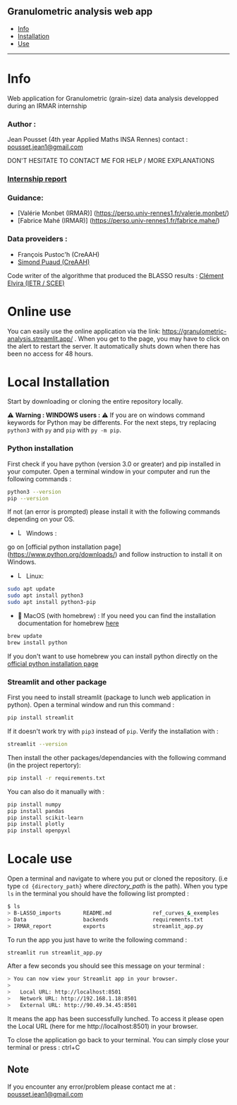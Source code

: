 Granulometric analysis web app
---
- [Info](#Info)
- [Installation](##Installation)
- [Use](##Usage)
---

# Info 

Web application for Granulometric (grain-size) data analysis developped during an IRMAR internship


### Author :
Jean Pousset (4th year Applied Maths INSA Rennes)  contact : [pousset.jean1@gmail.com](pousset.jean1@gmail.com)

DON'T HESITATE TO CONTACT ME FOR HELP / MORE EXPLANATIONS

### [Internship report](IRMAR_report/Rapport_IRMAR_décomposition_courbe_granulométriques_Jean_POUSSET.pdf)
### Guidance:
- [Valérie Monbet (IRMAR)] (https://perso.univ-rennes1.fr/valerie.monbet/)
- [Fabrice Mahé (IRMAR)] (https://perso.univ-rennes1.fr/fabrice.mahe/)

### Data proveiders :
- François Pustoc'h (CreAAH)
- [Simond Puaud (CreAAH)](https://creaah.cnrs.fr/team/puaud-simon-1/) 

Code writer of the algorithme that produced the BLASSO results : [Clément Elvira (IETR / SCEE)](https://c-elvira.github.io/)

# Online use

You can easily use the online application via the link: https://granulometric-analysis.streamlit.app/ . 
When you get to the page, you may have to click on the alert to restart the server. It automatically shuts down when there has been no access for 48 hours.

# Local Installation

Start by downloading or cloning the entire repository locally.

⚠️ **Warning : WINDOWS users :** ⚠️
If you are on windows command keywords for Python may be differents. For the next steps, try replacing `python3` with `py` and `pip` with `py -m pip`.


### Python installation

First check if you have python (version 3.0 or greater) and pip installed in your computer. Open a terminal window in your computer and run the following commands :
```bash
python3 --version
pip --version
```

If not (an error is prompted) please install it with the following commands depending on your OS.
- <img src="https://upload.wikimedia.org/wikipedia/commons/thumb/4/48/Windows_logo_-_2012_%28dark_blue%29.svg/1920px-Windows_logo_-_2012_%28dark_blue%29.svg.png" alt="Logo Windows" width="15"> Windows : 

go on [official python installation page] (https://www.python.org/downloads/) and follow instruction to install it on Windows.

- <img src="https://upload.wikimedia.org/wikipedia/commons/3/35/Tux.svg" alt="Logo Linux" width="15"> Linux:
```bash
sudo apt update
sudo apt install python3
sudo apt install python3-pip
```

-  MacOS (with homebrew) :
If you need you can find the installation documentation for homebrew  [here](https://brew.sh/)
```bash
brew update
brew install python
```

If you don't want to use homebrew you can install python directly on the [official python installation page](https://www.python.org/downloads/)


### Streamlit and other package

First you need to install streamlit (package to lunch web application in python). Open a terminal window and run this command :
```bash
pip install streamlit
```
If it doesn't work try with `pip3` instead of `pip`. Verify the installation with :
```bash
streamlit --version
```

Then install the other packages/dependancies with the following command (in the project repertory):
```bash
pip install -r requirements.txt
```

You can also do it manually with :
```bash
pip install numpy
pip install pandas
pip install scikit-learn
pip install plotly
pip install openpyxl
```


# Locale use

Open a terminal and navigate to where you put or cloned the repository. (i.e type `cd {directory_path}` where *directory_path* is the path). When you type `ls` in the terminal you should have the following list prompted :

```bash
$ ls
> B-LASSO_imports       README.md             ref_curves_&_exemples
> Data                  backends              requirements.txt
> IRMAR_report          exports               streamlit_app.py
```

To run the app you just have to write the following command :
```bash
streamlit run streamlit_app.py
```

After a few seconds you should see this message on your terminal :

```bash
> You can now view your Streamlit app in your browser.
> 
>   Local URL: http://localhost:8501
>   Network URL: http://192.168.1.18:8501
>   External URL: http://90.49.34.45:8501
```

It means the app has been successfully lunched. To access it please open the Local URL (here for me http://localhost:8501) in your browser. 

To close the application go back to your terminal. You can simply close your terminal or press : ctrl+C  

## Note

If you encounter any error/problem please contact me at : [pousset.jean1@gmail.com](mailto:pousset.jean1@gmail.com)

